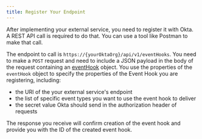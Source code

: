 ```yaml
---
title: Register Your Endpoint
---
```


After implementing your external service, you need to register it with Okta. A REST API call is required to do that. You can use a tool like Postman to make that call.

The endpoint to call is `https://{yourOktaOrg}/api/v1/eventHooks`. You need to make a `POST` request and need to include a JSON payload in the body of the request containing an [eventHook](/docs/reference/api/event-hooks/#event-hook-object) object. You use the properties of the `eventHook` object to specify the properties of the Event Hook you are registering, including:

 - the URI of the your external service's endpoint
 - the list of specific event types you want to use the event hook to deliver
 - the secret value Okta should send in the authorization header of requests

The response you receive will confirm creation of the event hook and provide you with the ID of the created event hook.

<NextSectionLink/>

